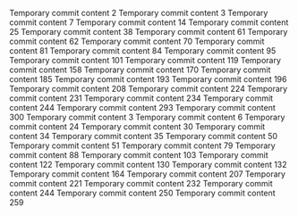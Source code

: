 Temporary commit content 2
Temporary commit content 3
Temporary commit content 7
Temporary commit content 14
Temporary commit content 25
Temporary commit content 38
Temporary commit content 61
Temporary commit content 62
Temporary commit content 70
Temporary commit content 81
Temporary commit content 84
Temporary commit content 95
Temporary commit content 101
Temporary commit content 119
Temporary commit content 158
Temporary commit content 170
Temporary commit content 185
Temporary commit content 193
Temporary commit content 196
Temporary commit content 208
Temporary commit content 224
Temporary commit content 231
Temporary commit content 234
Temporary commit content 244
Temporary commit content 293
Temporary commit content 300
Temporary commit content 3
Temporary commit content 6
Temporary commit content 24
Temporary commit content 30
Temporary commit content 34
Temporary commit content 35
Temporary commit content 50
Temporary commit content 51
Temporary commit content 79
Temporary commit content 88
Temporary commit content 103
Temporary commit content 122
Temporary commit content 130
Temporary commit content 132
Temporary commit content 164
Temporary commit content 207
Temporary commit content 221
Temporary commit content 232
Temporary commit content 244
Temporary commit content 250
Temporary commit content 259
